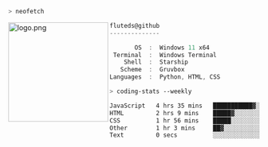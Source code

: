 ```zsh
> neofetch
```

<!--img align="left" src="https://github.com/fluteds.png" alt="logo.png" width="200"/>-->
<img align="left" src="https://external-content.duckduckgo.com/iu/?u=https%3A%2F%2F78.media.tumblr.com%2F975fca5f82161b190efdcaa05ffbd4ec%2Ftumblr_p6q6m9TJF01x3p3jmo1_500.png&f=1&nofb=1" alt="logo.png" width="200"/>

```csharp
fluteds@github
--------------

       OS  :  Windows 11 x64
 Terminal  :  Windows Terminal
    Shell  :  Starship
   Scheme  :  Gruvbox
Languages  :  Python, HTML, CSS
```

```zsh
> coding-stats --weekly
```

<!--START_SECTION:waka-->

```txt
JavaScript   4 hrs 35 mins   ███████████▓░░░░░░░░░░░░░   47.11 %
HTML         2 hrs 9 mins    █████▓░░░░░░░░░░░░░░░░░░░   22.13 %
CSS          1 hr 56 mins    █████░░░░░░░░░░░░░░░░░░░░   19.97 %
Other        1 hr 3 mins     ██▓░░░░░░░░░░░░░░░░░░░░░░   10.77 %
Text         0 secs          ░░░░░░░░░░░░░░░░░░░░░░░░░   00.03 %
```

<!--END_SECTION:waka-->
